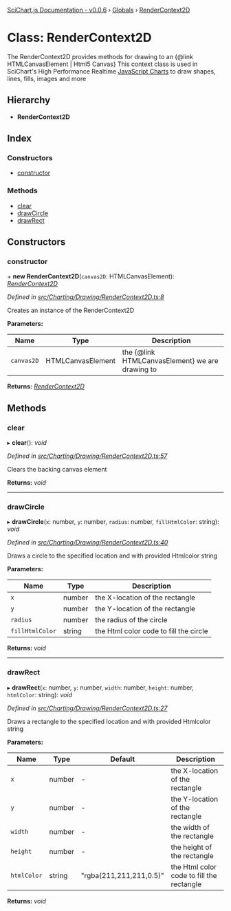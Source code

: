 [SciChart.js Documentation - v0.0.6](../README.md) › [Globals](../globals.md) › [RenderContext2D](rendercontext2d.md)

# Class: RenderContext2D

The RenderContext2D provides methods for drawing to an {@link HTMLCanvasElement | Html5 Canvas}
This context class is used in SciChart's High Performance Realtime [JavaScript Charts](https://www.scichart.com/javascript-chart-features)
to draw shapes, lines, fills, images and more

## Hierarchy

* **RenderContext2D**

## Index

### Constructors

* [constructor](rendercontext2d.md#constructor)

### Methods

* [clear](rendercontext2d.md#clear)
* [drawCircle](rendercontext2d.md#drawcircle)
* [drawRect](rendercontext2d.md#drawrect)

## Constructors

###  constructor

\+ **new RenderContext2D**(`canvas2D`: HTMLCanvasElement): *[RenderContext2D](rendercontext2d.md)*

*Defined in [src/Charting/Drawing/RenderContext2D.ts:8](https://github.com/ABTSoftware/SciChart.Dev/blob/ff9f38d289/Web/src/SciChart/src/Charting/Drawing/RenderContext2D.ts#L8)*

Creates an instance of the RenderContext2D

**Parameters:**

Name | Type | Description |
------ | ------ | ------ |
`canvas2D` | HTMLCanvasElement | the {@link HTMLCanvasElement} we are drawing to  |

**Returns:** *[RenderContext2D](rendercontext2d.md)*

## Methods

###  clear

▸ **clear**(): *void*

*Defined in [src/Charting/Drawing/RenderContext2D.ts:57](https://github.com/ABTSoftware/SciChart.Dev/blob/ff9f38d289/Web/src/SciChart/src/Charting/Drawing/RenderContext2D.ts#L57)*

Clears the backing canvas element

**Returns:** *void*

___

###  drawCircle

▸ **drawCircle**(`x`: number, `y`: number, `radius`: number, `fillHtmlColor`: string): *void*

*Defined in [src/Charting/Drawing/RenderContext2D.ts:40](https://github.com/ABTSoftware/SciChart.Dev/blob/ff9f38d289/Web/src/SciChart/src/Charting/Drawing/RenderContext2D.ts#L40)*

Draws a circle to the specified location and with provided Htmlcolor string

**Parameters:**

Name | Type | Description |
------ | ------ | ------ |
`x` | number | the X-location of the rectangle |
`y` | number | the Y-location of the rectangle |
`radius` | number | the radius of the circle |
`fillHtmlColor` | string | the Html color code to fill the circle  |

**Returns:** *void*

___

###  drawRect

▸ **drawRect**(`x`: number, `y`: number, `width`: number, `height`: number, `htmlColor`: string): *void*

*Defined in [src/Charting/Drawing/RenderContext2D.ts:27](https://github.com/ABTSoftware/SciChart.Dev/blob/ff9f38d289/Web/src/SciChart/src/Charting/Drawing/RenderContext2D.ts#L27)*

Draws a rectangle to the specified location and with provided Htmlcolor string

**Parameters:**

Name | Type | Default | Description |
------ | ------ | ------ | ------ |
`x` | number | - | the X-location of the rectangle |
`y` | number | - | the Y-location of the rectangle |
`width` | number | - | the width of the rectangle |
`height` | number | - | the height of the rectangle |
`htmlColor` | string | "rgba(211,211,211,0.5)" | the Html color code to fill the rectangle  |

**Returns:** *void*
